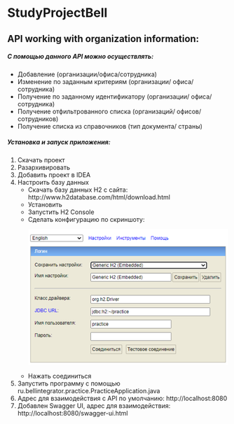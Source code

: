 # StudyProjectBell

<body>
<h2>API working with organization information:</h2>
<h5>С помощью данного API можно осуществлять:</h5>
<ul>
<li>Добавление (организации/офиса/сотрудника)</li>
<li>Изменение по заданным критериям (организации/ офиса/ сотрудника) </li>
<li>Получение по заданному идентификатору (организации/ офиса/ сотрудника)</li>
<li>Получение отфильтрованного списка (организаций/ офисов/ сотрудников)</li>
<li>Получение списка из справочников (тип документа/ страны)</li>
</ul>
<h5>Установка и запуск приложения:</h5>
<ol>
<li>Скачать проект</li>
<li>Разархивировать</li>
<li>Добавить проект в IDEA</li>
<li>Настроить базу данных
<ul>
<li>Скачать базу данных H2 c сайта: <a>http://www.h2database.com/html/download.html</a></li>
<li>Установить</li>
<li>Запустить H2 Console</li>
<li>Сделать конфигурацию по скриншоту:

![alt text](screenshots/ConfigH2.png "окно H2 Console")
</li>
<li>Нажать соединиться</li>
</ul>
<li>Запустить программу с помощью ru.bellintegrator.practice.PracticeApplication.java</li>
<li>Адрес для взаимодействия с API по умолчанию: <a>http://localhost:8080</a></li>
<li>Добавлен Swagger UI, адрес для взаимодействия: <a>http://localhost:8080/swagger-ui.html</a></li>
</ol>
</body>
